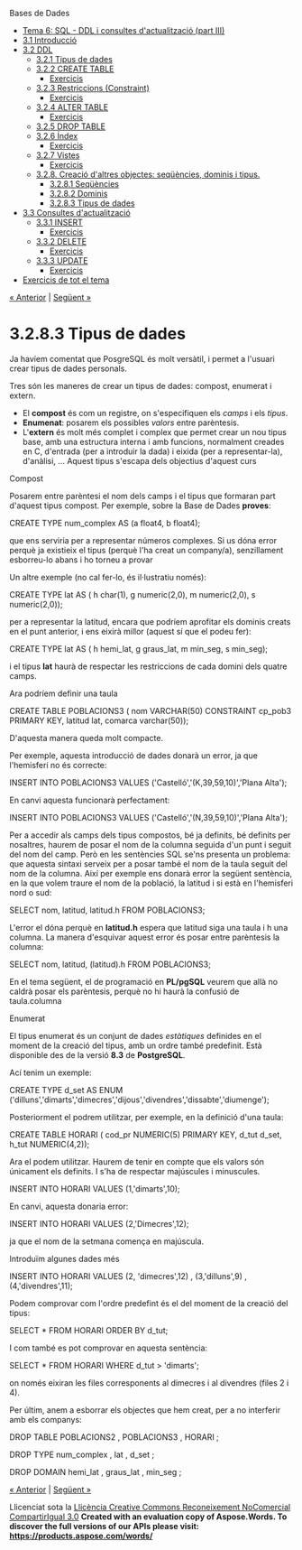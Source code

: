 Bases de Dades

- [Tema 6: SQL - DDL i consultes d'actualització (part III)](index.md)
- [3.1 Introducció](31_introducci.md)
- [3.2 DDL](32_ddl.md) 
  - [3.2.1 Tipus de dades](321_tipus_de_dades.md)
  - [3.2.2 CREATE TABLE](322_create_table.md) 
    - [Exercicis](exercicis.md)
  - [3.2.3 Restriccions (Constraint)](323_restriccions_constraint.md) 
    - [Exercicis](exercicis0.md)
  - [3.2.4 ALTER TABLE](324_alter_table.md) 
    - [Exercicis](exercicis1.md)
  - [3.2.5 DROP TABLE](325_drop_table.md)
  - [3.2.6 Índex](326_ndex.md) 
    - [Exercicis](exercicis2.md)
  - [3.2.7 Vistes](327_vistes.md) 
    - [Exercicis](exercicis3.md)
  - [3.2.8. Creació d'altres objectes: seqüències, dominis i tipus.](328_creaci_daltres_objectes_seqncies_dominis_i_tipus.md) 
    - [3.2.8.1 Seqüències](3281_seqncies.md)
    - [3.2.8.2 Dominis](3282_dominis.md)
    - [3.2.8.3 Tipus de dades](3283_tipus_de_dades.md)
- [3.3 Consultes d'actualització](33_consultes_dactualitzaci.md) 
  - [3.3.1 INSERT](331_insert.md) 
    - [Exercicis](exercicis4.md)
  - [3.3.2 DELETE](332_delete.md) 
    - [Exercicis](exercicis5.md)
  - [3.3.3 UPDATE](333_update.md) 
    - [Exercicis](exercicis6.md)
- [Exercicis de tot el tema](exercicis_de_tot_el_tema.md)

[« Anterior](3282_dominis.md) | [Següent »](33_consultes_dactualitzaci.md)
# <a name="main"></a>**3.2.8.3 Tipus de dades**


Ja havíem comentat que PosgreSQL és molt versàtil, i permet a l'usuari crear tipus de dades personals.

Tres són les maneres de crear un tipus de dades: compost, enumerat i extern.

- El **compost** és com un registre, on s'especifiquen els *camps* i els *tipus*.
- **Enumenat**: posarem els possibles *valors* entre parèntesis.
- L'**extern** és molt més complet i complex que permet crear un nou tipus base, amb una estructura interna i amb funcions, normalment creades en C, d'entrada (per a introduir la dada) i eixida (per a representar-la), d'anàlisi, ... Aquest tipus s'escapa dels objectius d'aquest curs



Compost

Posarem entre parèntesi el nom dels camps i el tipus que formaran part d'aquest tipus compost. Per exemple, sobre la Base de Dades **proves**:

CREATE TYPE num\_complex AS (a float4, b float4);

que ens serviria per a representar números complexes. Si us dóna error perquè ja existieix el tipus (perquè l'ha creat un company/a), senzillament esborreu-lo abans i ho torneu a provar

Un altre exemple (no cal fer-lo, és il·lustratiu només):

CREATE TYPE lat AS (
h char(1),
g numeric(2,0),
m numeric(2,0),
s numeric(2,0));

per a representar la latitud, encara que podríem aprofitar els dominis creats en el punt anterior, i ens eixirà millor (aquest sí que el podeu fer):

CREATE TYPE lat AS (
h hemi\_lat,
g graus\_lat,
m min\_seg,
s min\_seg);

i el tipus **lat** haurà de respectar les restriccions de cada domini dels quatre camps.

Ara podríem definir una taula

CREATE TABLE POBLACIONS3 (
nom VARCHAR(50) CONSTRAINT cp\_pob3 PRIMARY KEY,
latitud lat,
comarca varchar(50));

D'aquesta manera queda molt compacte.

Per exemple, aquesta introducció de dades donarà un error, ja que l'hemisferi no és correcte:

INSERT INTO POBLACIONS3
VALUES ('Castelló','(K,39,59,10)','Plana Alta');

En canvi aquesta funcionarà perfectament:

INSERT INTO POBLACIONS3
VALUES ('Castelló','(N,39,59,10)','Plana Alta');

Per a accedir als camps dels tipus compostos, bé ja definits, bé definits per nosaltres, haurem de posar el nom de la columna seguida d'un punt i seguit del nom del camp. Però en les sentències SQL se'ns presenta un problema: que aquesta sintaxi serveix per a posar també el nom de la taula seguit del nom de la columna. Així per exemple ens donarà error la següent sentència, en la que volem traure el nom de la població, la latitud i si està en l'hemisferi nord o sud:

SELECT nom, latitud, latitud.h FROM POBLACIONS3;

L'error el dóna perquè en **latitud.h** espera que latitud siga una taula i h una columna. La manera d'esquivar aquest error és posar entre parèntesis la columna:

SELECT nom, latitud, (latitud).h FROM POBLACIONS3;

En el tema següent, el de programació en **PL/pgSQL** veurem que allà no caldrà posar els parèntesis, perquè no hi haurà la confusió de taula.columna



Enumerat

El tipus enumerat és un conjunt de dades *estàtiques* definides en el moment de la creació del tipus, amb un ordre també predefinit. Està disponible des de la versió **8.3** de **PostgreSQL**.

Ací tenim un exemple:

CREATE TYPE d\_set AS ENUM ('dilluns','dimarts','dimecres','dijous','divendres','dissabte','diumenge');

Posteriorment el podrem utilitzar, per exemple, en la definició d'una taula:

CREATE TABLE HORARI (
cod\_pr NUMERIC(5) PRIMARY KEY,
d\_tut d\_set,
h\_tut NUMERIC(4,2));

Ara el podem utilitzar. Haurem de tenir en compte que els valors són únicament els definits. I s'ha de respectar majúscules i minuscules.

INSERT INTO HORARI VALUES (1,'dimarts',10);

En canvi, aquesta donaria error:

INSERT INTO HORARI VALUES (2,'Dimecres',12);

ja que el nom de la setmana comença en majúscula.

Introduïm algunes dades més

INSERT INTO HORARI VALUES (2, 'dimecres',12) , (3,'dilluns',9) , (4,'divendres',11);

Podem comprovar com l'ordre predefint és el del moment de la creació del tipus:

SELECT \* FROM HORARI ORDER BY d\_tut;

I com també es pot comprovar en aquesta sentència:

SELECT \* FROM HORARI WHERE d\_tut > 'dimarts';

on només eixiran les files corresponents al dimecres i al divendres (files 2 i 4).

Per últim, anem a esborrar els objectes que hem creat, per a no interferir amb els companys:

DROP TABLE POBLACIONS2 , POBLACIONS3 , HORARI ;

DROP TYPE num\_complex , lat , d\_set ;

DROP DOMAIN hemi\_lat , graus\_lat , min\_seg ;

[« Anterior](3282_dominis.md) | [Següent »](33_consultes_dactualitzaci.md)

Llicenciat sota la [Llicència Creative Commons Reconeixement NoComercial CompartirIgual 3.0](http://creativecommons.org/licenses/by-nc-sa/3.0/)
**Created with an evaluation copy of Aspose.Words. To discover the full versions of our APIs please visit: https://products.aspose.com/words/**
